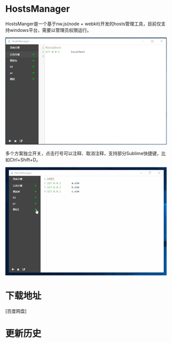 # HostsManager

HostsManger是一个基于nw.js(node + webkit)开发的hosts管理工具，目前仅支持windows平台，需要以管理员权限运行。

![HostsManager](https://raw.githubusercontent.com/lianer/HostsManager/master/img/screenshots/1.png)

多个方案独立开关，点击行号可以注释、取消注释，支持部分Sublime快捷键，比如Ctrl+Shift+D。

![HostsManager](https://raw.githubusercontent.com/lianer/HostsManager/master/img/screenshots/2.gif)

# 下载地址
[百度网盘]

# 更新历史

